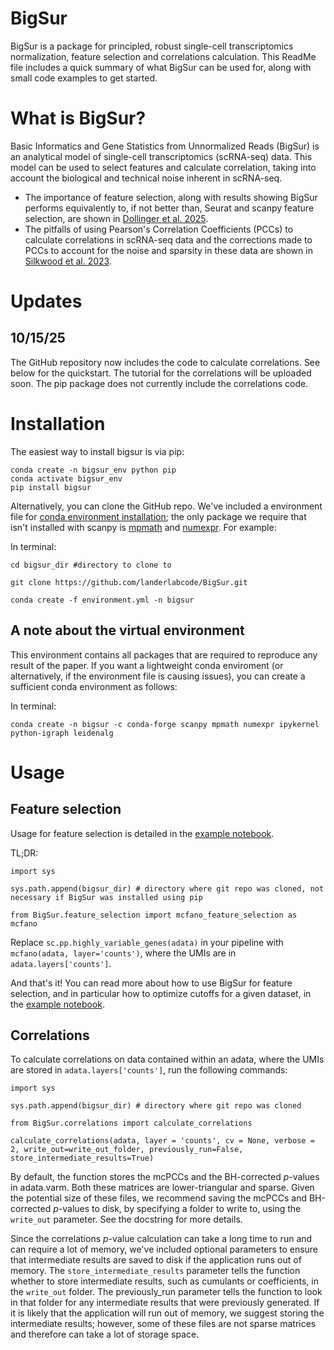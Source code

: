 # BigSur
BigSur is a package for principled, robust single-cell transcriptomics normalization, feature selection and correlations calculation. This ReadMe file includes a quick summary of what BigSur can be used for, along with small code examples to get started. 

# What is BigSur?
Basic Informatics and Gene Statistics from Unnormalized Reads (BigSur) is an analytical model of single-cell transcriptomics (scRNA-seq) data. This model can be used to select features and calculate correlation, taking into account the biological and technical noise inherent in scRNA-seq.
* The importance of feature selection, along with results showing BigSur performs equivalently to, if not better than, Seurat and scanpy feature selection, are shown in [Dollinger et al. 2025](https://doi.org/10.1186/s12859-025-06240-y).
* The pitfalls of using Pearson's Correlation Coefficients (PCCs) to calculate correlations in scRNA-seq data and the corrections made to PCCs to account for the noise and sparsity in these data are shown in [Silkwood et al. 2023](https://doi.org/10.1186/s12859-024-05926-z).

# Updates 
## 10/15/25
The GitHub repository now includes the code to calculate correlations. See below for the quickstart. The tutorial for the correlations will be uploaded soon. The pip package does not currently include the correlations code.

# Installation
The easiest way to install bigsur is via pip:

    conda create -n bigsur_env python pip
    conda activate bigsur_env
    pip install bigsur

Alternatively, you can clone the GitHub repo. We've included a environment file for [conda environment installation](https://docs.conda.io/projects/conda/en/latest/user-guide/tasks/manage-environments.html#building-identical-conda-environments); the only package we require that isn't installed with scanpy is [mpmath](https://github.com/mpmath/mpmath) and [numexpr](https://github.com/pydata/numexpr). For example:

In terminal:

    cd bigsur_dir #directory to clone to

    git clone https://github.com/landerlabcode/BigSur.git

    conda create -f environment.yml -n bigsur

## A note about the virtual environment
This environment contains all packages that are required to reproduce any result of the paper. If you want a lightweight conda enviroment (or alternatively, if the environment file is causing issues), you can create a sufficient conda environment as follows:

In terminal:

    conda create -n bigsur -c conda-forge scanpy mpmath numexpr ipykernel python-igraph leidenalg

# Usage
## Feature selection
Usage for feature selection is detailed in the [example notebook](https://github.com/landerlabcode/BigSur/blob/main/feature_selection_example_usage.ipynb). 

TL;DR:

    import sys
    
    sys.path.append(bigsur_dir) # directory where git repo was cloned, not necessary if BigSur was installed using pip
    
    from BigSur.feature_selection import mcfano_feature_selection as mcfano

Replace <code>sc.pp.highly_variable_genes(adata)</code> in your pipeline with <code>mcfano(adata, layer='counts')</code>, where the UMIs are in <code>adata.layers['counts']</code>.

And that's it! You can read more about how to use BigSur for feature selection, and in particular how to optimize cutoffs for a given dataset, in the [example notebook](https://github.com/landerlabcode/BigSur/blob/main/feature_selection_example_usage.ipynb). 

## Correlations
To calculate correlations on data contained within an adata, where the UMIs are stored in <code>adata.layers['counts']</code>, run the following commands:

    import sys
    
    sys.path.append(bigsur_dir) # directory where git repo was cloned

    from BigSur.correlations import calculate_correlations

    calculate_correlations(adata, layer = 'counts', cv = None, verbose = 2, write_out=write_out_folder, previously_run=False, store_intermediate_results=True)

By default, the function stores the mcPCCs and the BH-corrected $p$-values in adata.varm. Both these matrices are lower-triangular and sparse. Given the potential size of these files, we recommend saving the mcPCCs and BH-corrected $p$-values to disk, by specifying a folder to write to, using the <code>write_out</code> parameter. See the docstring for more details. 

Since the correlations $p$-value calculation can take a long time to run and can require a lot of memory, we've included optional parameters to ensure that intermediate results are saved to disk if the application runs out of memory. The <code>store_intermediate_results</code> parameter tells the function whether to store intermediate results, such as cumulants or coefficients, in the <code>write_out</code> folder. The <conde>previously_run</code> parameter tells the function to look in that folder for any intermediate results that were previously generated.  If it is likely that the application will run out of memory, we suggest storing the intermediate results; however, some of these files are not sparse matrices and therefore can take a lot of storage space. 
